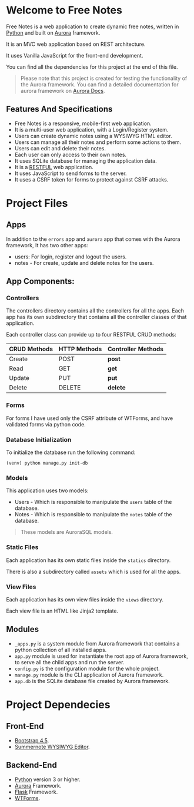 # Welcome to Free Notes

Free Notes is a web application to create dynamic free notes, written in [Python](https://www.python.org/) 
and built on [Aurora](https://github.com/heminsatya/aurora) framework.

It is an MVC web application based on REST architecture.

It uses Vanilla JavaScript for the front-end development.

You can find all the dependencies for this project at the end of this file.

> Please note that this project is created for testing the functionality of the Aurora framework.
> You can find a detailed documentation for aurora framework on [Aurora Docs](https://github.com/heminsatya/aurora/tree/main/docs).


## Features And Specifications

- Free Notes is a responsive, mobile-first web application.
- It is a multi-user web application, with a Login/Register system.
- Users can create dynamic notes using a WYSIWYG HTML editor.
- Users can manage all their notes and perform some actions to them.
- Users can edit and delete their notes. 
- Each user can only access to their own notes.
- It uses SQLite database for managing the application data.
- It is a [RESTFUL](https://en.wikipedia.org/wiki/Representational_state_transfer) web application.
- It uses JavaScript to send forms to the server.
- It uses a CSRF token for forms to protect against CSRF attacks.


# Project Files

## Apps

In addition to the `errors` app and `aurora` app that comes with the Aurora framework, 
It has two other apps:

- users: For login, register and logout the users.
- notes - For create, update and delete notes for the users.


## App Components:

### Controllers

The controllers directory contains all the controllers for all the apps. Each app has its own
subdirectory that contains all the controller classes of that application.

Each controller class can provide up to four RESTFUL CRUD methods:

CRUD Methods | HTTP Methods | Controller Methods
------------ | ------------ | ------------------
Create       | POST         | **post**
Read         | GET          | **get**
Update       | PUT          | **put**
Delete       | DELETE       | **delete**


### Forms

For forms I have used only the CSRF attribute of WTForms, and have validated forms via python code.


### Database Initialization

To initialize the database run the following command:

```
(venv) python manage.py init-db 
```

### Models

This application uses two models:

- Users - Which is responsible to manipulate the `users` table of the database.
- Notes - Which is responsible to manipulate the `notes` table of the database.

> These models are AuroraSQL models.


### Static Files

Each application has its own static files inside the `statics` directory.

There is also a subdirectory  called `assets` which is used for all the apps.


### View Files

Each application has its own view files inside the `views` directory.

Each view file is an HTML like Jinja2 template.


## Modules

- `_apps.py` is a system module from Aurora framework that contains a python collection of all installed apps.
- `app.py` module is used for instantiate the root app of Aurora framework, to serve all the child apps and run the server.
- `config.py` is the configuration module for the whole project.
- `manage.py` module is the CLI application of Aurora framework.
- `app.db` is the SQLite database file created by Aurora framework.


# Project Dependecies

## Front-End

- [Bootstrap 4.5](https://getbootstrap.com/docs/4.5/).
- [Summernote WYSIWYG Editor](https://summernote.org/).


## Backend-End

- [Python](https://www.python.org/) version 3 or higher.
- [Aurora](https://github.com/heminsatya/aurora) Framework.
- [Flask](https://github.com/pallets/flask) Framework.
- [WTForms](https://pypi.org/project/WTForms/).

